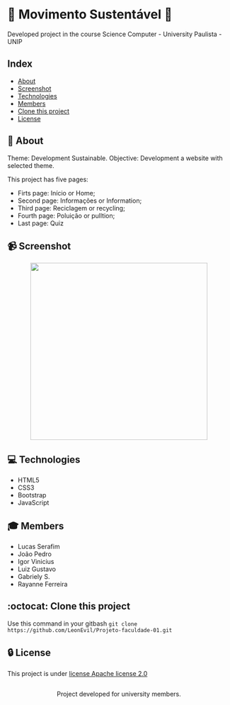 # :seedling: Movimento Sustentável :seedling:
Developed project in the course Science Computer - University Paulista - UNIP

## Index
- [About](#pushpin-about)
- [Screenshot](#video_camera-screenshot)
- [Technologies](#computer-technologies)
- [Members](#mortar_board-members)
- [Clone this project](#octocat-clone-this-project)
- [License](#lock-license)

## :pushpin: About
Theme: Development Sustainable.
Objective: Development a website with selected theme.

This project has five pages:
- Firts page: Início or Home;
- Second page: Informações or Information;
- Third page: Reciclagem or recycling;
- Fourth page: Poluição or pulltion;
- Last page: Quiz

## :video_camera: Screenshot
<p align="center">
  <img src="https://github.com/LeonEvil/Projeto-faculdade-01/blob/master/readme/desktop_aps.jpg" width="400">
</p>

## :computer: Technologies
- HTML5
- CSS3
- Bootstrap
- JavaScript

## :mortar_board: Members
- Lucas Serafim
- João Pedro
- Igor Vinicius
- Luiz Gustavo
- Gabriely S.
- Rayanne Ferreira

## :octocat: Clone this project
Use this command in your gitbash ``git clone https://github.com/LeonEvil/Projeto-faculdade-01.git``

## :lock: License
This project is under [license Apache license 2.0](https://github.com/LeonEvil/Projeto-faculdade-01/blob/master/LICENSE)
##
<p align="center">
  Project developed for university members. 
</p>

